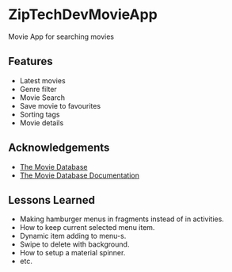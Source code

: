 # ZipTechDevMovieApp

Movie App for searching movies
## Features

- Latest movies
- Genre filter
- Movie Search
- Save movie to favourites
- Sorting tags
- Movie details


## Acknowledgements

 - [The Movie Database](https://www.themoviedb.org/documentation/api)
 - [The Movie Database Documentation](https://developers.themoviedb.org/3)



## Lessons Learned

- Making hamburger menus in fragments instead of in activities. 
- How to keep current selected menu item.
- Dynamic item adding to menu-s.
- Swipe to delete with background.
- How to setup a material spinner.
- etc.
